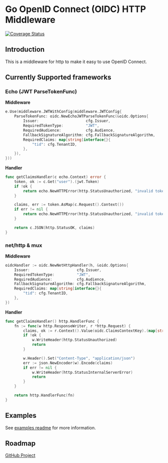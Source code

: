 # Go OpenID Connect (OIDC) HTTP Middleware

[![Coverage Status](https://coveralls.io/repos/github/XenitAB/go-oidc-middleware/badge.svg)](https://coveralls.io/github/XenitAB/go-oidc-middleware)

## Introduction

This is a middleware for http to make it easy to use OpenID Connect.

## Currently Supported frameworks

### Echo (JWT ParseTokenFunc)

**Middleware**

```go
e.Use(middleware.JWTWithConfig(middleware.JWTConfig{
    ParseTokenFunc: oidc.NewEchoJWTParseTokenFunc(&oidc.Options{
        Issuer:                     cfg.Issuer,
        RequiredTokenType:          "JWT",
        RequiredAudience:           cfg.Audience,
        FallbackSignatureAlgorithm: cfg.FallbackSignatureAlgorithm,
        RequiredClaims: map[string]interface{}{
            "tid": cfg.TenantID,
        },
    }),
}))
```

**Handler**

```go
func getClaimsHandler(c echo.Context) error {
	token, ok := c.Get("user").(jwt.Token)
	if !ok {
		return echo.NewHTTPError(http.StatusUnauthorized, "invalid token")
	}

	claims, err := token.AsMap(c.Request().Context())
	if err != nil {
		return echo.NewHTTPError(http.StatusUnauthorized, "invalid token")
	}

	return c.JSON(http.StatusOK, claims)
}
```

### net/http & mux

**Middleware**

```go
oidcHandler := oidc.NewNetHttpHandler(h, &oidc.Options{
    Issuer:                     cfg.Issuer,
    RequiredTokenType:          "JWT",
    RequiredAudience:           cfg.Audience,
    FallbackSignatureAlgorithm: cfg.FallbackSignatureAlgorithm,
    RequiredClaims: map[string]interface{}{
        "tid": cfg.TenantID,
    },
})
```

**Handler**

```go
func getClaimsHandler() http.HandlerFunc {
	fn := func(w http.ResponseWriter, r *http.Request) {
		claims, ok := r.Context().Value(oidc.ClaimsContextKey).(map[string]interface{})
		if !ok {
			w.WriteHeader(http.StatusUnauthorized)
			return
		}

		w.Header().Set("Content-Type", "application/json")
		err := json.NewEncoder(w).Encode(claims)
		if err != nil {
			w.WriteHeader(http.StatusInternalServerError)
			return
		}
	}

	return http.HandlerFunc(fn)
}
```


## Examples

See [examples readme](examples/README.md) for more information.

## Roadmap

[GitHub Project](https://github.com/XenitAB/go-oidc-middleware/projects/1)
